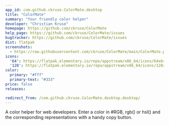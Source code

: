 ```yaml
---
app_id: com.github.ckruse.ColorMate.desktop
title: "ColorMate"
summary: "Your friendly color helper"
developer: "Christian Kruse"
homepage: https://github.com/ckruse/ColorMate
help_page: https://github.com/ckruse/ColorMate/issues
bugtracker: https://github.com/ckruse/ColorMate/issues
dist: flatpak
screenshots:
  - https://raw.githubusercontent.com/ckruse/ColorMate/main/ColorMate.png
icons:
  '64': https://flatpak.elementary.io/repo/appstream/x86_64/icons/64x64/com.github.ckruse.ColorMate.png
  '128': https://flatpak.elementary.io/repo/appstream/x86_64/icons/128x128/com.github.ckruse.ColorMate.png
color:
  primary: "#fff"
  primary-text: "#333"
price: false
releases:

redirect_from: /com.github.ckruse.ColorMate.desktop.desktop/
---
```


<p>A color helper for web developers. Enter a color in #RGB, rgb() or hsl() and the corresponding representations with a handy copy button.</p>
